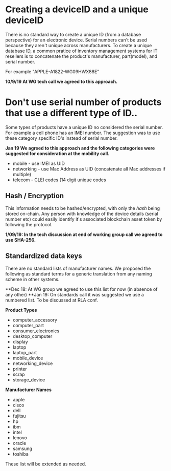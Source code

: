 # Creating a deviceID and a unique deviceID


There is no standard way to create a unique ID (from a database perspective) for an electronic device.   Serial numbers can't be used because they aren't unique across manufacturers.  To create a unique database ID, a common pratice of inventory management systems for IT resellers is to concatenate the product's manufacturer, part(model), and serial number.

For example "APPLE-A1822-WG09HWX88E"

**10/9/19 At WG tech call we agreed to this approach.**


# Don't use serial number of products that use a different type of ID..

Some types of products have a unique ID no considered the serial number.  For example a cell phone has an IMEI number.  The suggestion was to use these category specific ID's instead of serial number.

**Jan 19 We agreed to this approach and the following categories were suggested for consideration at the mobility call.**

- mobile - use IMEI as UID
- networking - use Mac Address as UID (concatenate all Mac addresses if multiple)
- telecom - CLEI codes (14 digit unique codes


## Hash / Encryption

This information needs to be hashed/encrypted, with only the *hash* being stored on-chain.   Any person with knowledge of the device details (serial number etc) could easily identify it's associated blockchain asset token by following the protocol.

**1/09/19:  In the tech discussion at end of working group call we agreed to use SHA-256.** 

## Standardized data keys

There are no standard lists of manufacturer names.   We proposed the following as standard terms for a generic translation from any naming scheme in other systems.

**Dec 18: At WG group we agreed to use this list for now (in absence of any other)
**Jan 19: On standards call it was suggested we use a numbered list.   To be discussed at RLA conf.


**Product Types**
- computer_accessory
- computer_part
- consumer_electronics
- desktop_computer
- display
- laptop
- laptop_part
- mobile_device
- networking_device
- printer
- scrap
- storage_device

**Manufacturer Names**
- apple
- cisco
- dell
- fujitsu
- hp
- ibm
- intel
- lenovo
- oracle
- samsung
- toshiba

These list will be extended as needed.






